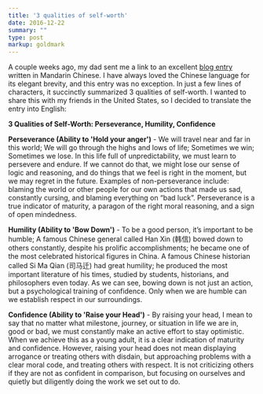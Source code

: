 ```yaml
---
title: '3 qualities of self-worth'
date: 2016-12-22
summary: ""
type: post
markup: goldmark
---
```


A couple weeks ago, my dad sent me a link to an excellent [blog entry](https://m.sohu.com/n/474235216/?wscrid=95360_5) written in Mandarin Chinese. I have always loved the Chinese language for its elegant brevity, and this entry was no exception. In just a few lines of characters, it succinctly summarized 3 qualities of self-worth. I wanted to share this with my friends in the United States, so I decided to translate the entry into English:

**3 Qualities of Self-Worth: Perseverance, Humility, Confidence**

**Perseverance (Ability to 'Hold your anger')** - We will travel near and far in this world; We will go through the highs and lows of life; Sometimes we win; Sometimes we lose. In this life full of unpredictability, we must learn to persevere and endure. If we cannot do that, we might lose our sense of logic and reasoning, and do things that we feel is right in the moment, but we may regret in the future. Examples of non-perseverance include: blaming the world or other people for our own actions that made us sad, constantly cursing, and blaming everything on “bad luck”. Perseverance is a true indicator of maturity, a paragon of the right moral reasoning, and a sign of open mindedness.

**Humility (Ability to 'Bow Down')** - To be a good person, it’s important to be humble; A famous Chinese general called Han Xin (韩信) bowed down to others constantly, despite his prolific accomplishments; he became one of the most celebrated historical figures in China. A famous Chinese historian called Si Ma Qian (司马迁) had great humility; he produced the most important literature of his times, studied by students, historians, and philosophers even today. As we can see, bowing down is not just an action, but a psychological training of confidence. Only when we are humble can we establish respect in our surroundings.

**Confidence (Ability to 'Raise your Head')** - By raising your head, I mean to say that no matter what milestone, journey, or situation in life we are in, good or bad, we must constantly make an active effort to stay optimistic. When we achieve this as a young adult, it is a clear indication of maturity and confidence. However, raising your head does not mean displaying arrogance or treating others with disdain, but approaching problems with a clear moral code, and treating others with respect. It is not criticizing others if they are not as confident in comparison, but focusing on ourselves and quietly but diligently doing the work we set out to do.
